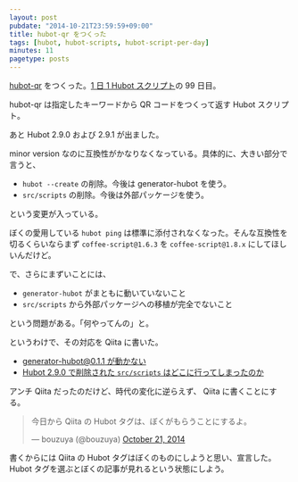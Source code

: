 ```yaml
---
layout: post
pubdate: "2014-10-21T23:59:59+09:00"
title: hubot-qr をつくった
tags: [hubot, hubot-scripts, hubot-script-per-day]
minutes: 11
pagetype: posts
---
```

[hubot-qr][gh:bouzuya/hubot-qr] をつくった。[1 日 1 Hubot スクリプト][hubot-script-per-day]の 99 日目。

hubot-qr は指定したキーワードから QR コードをつくって返す Hubot スクリプト。

あと Hubot 2.9.0 および 2.9.1 が出ました。

minor version なのに互換性がかなりなくなっている。具体的に、大きい部分で言うと、

- `hubot --create` の削除。今後は generator-hubot を使う。
- `src/scripts` の削除。今後は外部パッケージを使う。

という変更が入っている。

ぼくの愛用している `hubot ping` は標準に添付されなくなった。そんな互換性を切るくらいならまず `coffee-script@1.6.3` を `coffee-script@1.8.x` にしてほしいんだけど。

で、さらにまずいことには、

- `generator-hubot` がまともに動いていないこと
- `src/scripts` から外部パッケージへの移植が完全でないこと

という問題がある。「何やってんの」と。

というわけで、その対応を Qiita に書いた。

- [generator-hubot@0.1.1 が動かない][qiita:3f1eff41c361a880505f]
- [Hubot 2.9.0 で削除された `src/scripts` はどこに行ってしまったのか][qiita:fc4739d9c5c8ced99010]

アンチ Qiita だったのだけど、時代の変化に逆らえず、 Qiita に書くことにする。

<blockquote class="twitter-tweet" data-partner="tweetdeck"><p>今日から Qiita の Hubot タグは、ぼくがもらうことにするよ。</p>&mdash; bouzuya (@bouzuya) <a href="https://twitter.com/bouzuya/status/524559250555535361">October 21, 2014</a></blockquote>
<script async src="//platform.twitter.com/widgets.js" charset="utf-8"></script>

書くからには Qiita の Hubot タグはぼくのものにしようと思い、宣言した。Hubot タグを選ぶとぼくの記事が見れるという状態にしよう。

[qiita:fc4739d9c5c8ced99010]: http://qiita.com/bouzuya/items/fc4739d9c5c8ced99010
[qiita:3f1eff41c361a880505f]: http://qiita.com/bouzuya/items/3f1eff41c361a880505f
[gh:bouzuya/hubot-qr]: https://github.com/bouzuya/hubot-qr
[hubot-script-per-day]: http://blog.bouzuya.net/posts?tags=hubot-script-per-day
